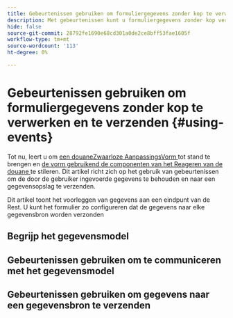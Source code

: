 ```yaml
---
title: Gebeurtenissen gebruiken om formuliergegevens zonder kop te verwerken en te verzenden
description: Met gebeurtenissen kunt u formuliergegevens zonder kop verwerken en verzenden.
hide: false
source-git-commit: 28792fe1690e68cd301a0de2ce8bff53fae1605f
workflow-type: tm+mt
source-wordcount: '113'
ht-degree: 0%

---
```



# Gebeurtenissen gebruiken om formuliergegevens zonder kop te verwerken en te verzenden {#using-events}

Tot nu, leert u om [ een douaneZwaarloze AanpassingsVorm ](create-and-publish-a-headless-form.md) tot stand te brengen en [ de vorm gebruikend de componenten van het Reageren van de douane ](use-google-material-ui-react-components-to-render-a-headless-form.md) te stileren. Dit artikel richt zich op het gebruik van gebeurtenissen om de door de gebruiker ingevoerde gegevens te behouden en naar een gegevensopslag te verzenden.

Dit artikel toont het voorleggen van gegevens aan een eindpunt van de Rest. U kunt het formulier zo configureren dat de gegevens naar elke gegevensbron worden verzonden

## Begrijp het gegevensmodel



## Gebeurtenissen gebruiken om te communiceren met het gegevensmodel

## Gebeurtenissen gebruiken om gegevens naar een gegevensbron te verzenden
